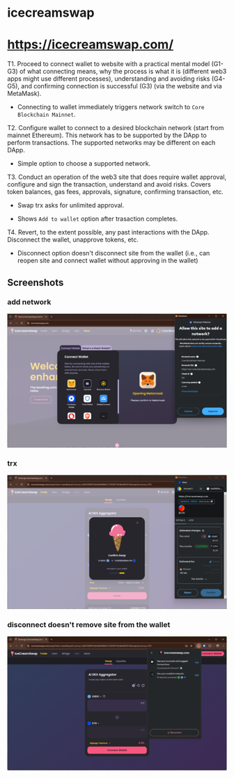 # icecreamswap
# https://icecreamswap.com/

T1. Proceed to connect wallet to website with a practical mental model (G1-G3) of what connecting means, why the process is what it is (different web3 apps might use different processes), understanding and avoiding risks (G4-G5), and confirming connection is successful (G3) (via the website and via MetaMask).

- Connecting to wallet immediately triggers network switch to `Core Blockchain Mainnet`. 

T2. Configure wallet to connect to a desired blockchain network (start from mainnet Ethereum). This network has to be supported by the DApp to perform transactions. The supported networks may be different on each DApp.

- Simple option to choose a supported network.

T3. Conduct an operation of the web3 site that does require wallet approval, configure and sign the transaction, understand and avoid risks. Covers token balances, gas fees, approvals, signature, confirming transaction, etc.

- Swap trx asks for unlimited approval.

- Shows `Add to wallet` option after trasaction completes.


T4. Revert, to the extent possible, any past interactions with the DApp. Disconnect the wallet, unapprove tokens, etc. 

- Disconnect option doesn't disconnect site from the wallet (i.e., can reopen site and connect wallet without approving in the wallet)

## Screenshots
### add network
![wallet](image-151.png)

### trx
![trx](image-152.png)

### disconnect doesn't remove site from the wallet
![wallet](image-153.png)